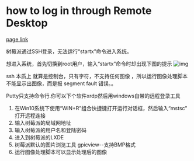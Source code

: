 # how to log in through Remote Desktop #

[page link](https://www.zhihu.com/question/22556729)

树莓派通过SSH登录，无法运行“startx”命令进入系统。

想进入系统，首先切换到root用户，输入“startx”命令时却出现下图的提示 ![img](https://pic3.zhimg.com/50/0f289f19b8dac16f981692473611d49b_hd.jpg) 

ssh 本质上 就算是控制台，只有字符，不支持任何图像 ，所以运行图像处理脚本不能显示出图像，而是报 segment fault 错误。。

Putty只支持命令行.你可以下个软件xrdp然后用windows自带的远程登录工具

1. 在Win10系统下使用“WIN+R”组合快捷键打开运行对话框，然后输入“mstsc" 打开远程连接
2. 输入树莓派的局域网地址
3. 输入树莓派的用户名和登陆密码
4. 进入到树莓派的LXDE
5. 树莓派默认的图片浏览工具 gpicview--支持BMP格式
6. 运行图像处理脚本可以显示处理后的图像

